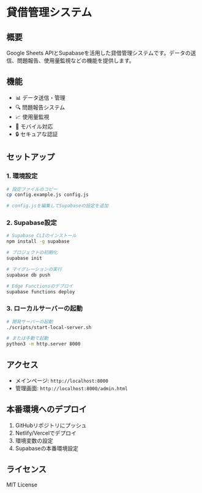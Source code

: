 # 貸借管理システム

## 概要
Google Sheets APIとSupabaseを活用した貸借管理システムです。データの送信、問題報告、使用量監視などの機能を提供します。

## 機能
- 📊 データ送信・管理
- 🔍 問題報告システム
- 📈 使用量監視
- 📱 モバイル対応
- 🔒 セキュアな認証

## セットアップ

### 1. 環境設定
```bash
# 設定ファイルのコピー
cp config.example.js config.js

# config.jsを編集してSupabaseの設定を追加
```

### 2. Supabase設定
```bash
# Supabase CLIのインストール
npm install -g supabase

# プロジェクトの初期化
supabase init

# マイグレーションの実行
supabase db push

# Edge Functionsのデプロイ
supabase functions deploy
```

### 3. ローカルサーバーの起動
```bash
# 開発サーバーの起動
./scripts/start-local-server.sh

# または手動で起動
python3 -m http.server 8000
```

## アクセス
- メインページ: `http://localhost:8000`
- 管理画面: `http://localhost:8000/admin.html`

## 本番環境へのデプロイ
1. GitHubリポジトリにプッシュ
2. Netlify/Vercelでデプロイ
3. 環境変数の設定
4. Supabaseの本番環境設定

## ライセンス
MIT License